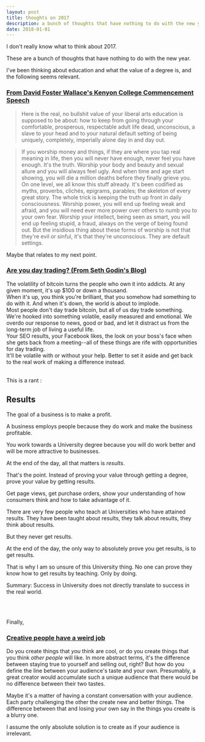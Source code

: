 ```yaml
---
layout: post
title: thoughts on 2017
description: a bunch of thoughts that have nothing to do with the new year
date: 2018-01-01
---
```


I don't really know what to think about 2017.

These are a bunch of thoughts that have nothing to do with the new year.

I've been thinking about education and what the value of a degree is, and the following seems relevant.

### <u>From David Foster Wallace's Kenyon College Commencement Speech</u>

>Here is the real, no bullshit value of your liberal arts education is supposed to be about: how to keep from going through your comfortable, prosperous, respectable adult life dead, unconscious, a slave to your head and to your natural default setting of being uniquely, completely, imperially alone day in and day out.

>If you worship money and things, if they are where you tap real meaning in life, then you will never have enough, never feel you have enough. It's the truth. Worship your body and beauty and sexual allure and you will always feel ugly. And when time and age start showing, you will die a million deaths before they finally grieve you. On one level, we all know this stuff already. It's been codified as myths, proverbs, clichés, epigrams, parables; the skeleton of every great story. The whole trick is keeping the truth up front in daily consciousness. Worship power, you will end up feeling weak and afraid, and you will need ever more power over others to numb you to your own fear. Worship your intellect, being seen as smart, you will end up feeling stupid, a fraud, always on the verge of being found out. But the insidious thing about these forms of worship is not that they're evil or sinful, it's that they're unconscious. They are default settings.

Maybe that relates to my next point.

### <u>Are you day trading? (From Seth Godin's Blog)</u>

The volatility of bitcoin turns the people who own it into addicts. At any given moment, it's up $100 or down a thousand.<br>
When it's up, you think you're brilliant, that you somehow had something to do with it.
And when it's down, the world is about to implode.<br>
Most people don't day trade bitcoin, but all of us day trade something. We're hooked into something volatile, easily measured and emotional. We overdo our response to news, good or bad, and let it distract us from the long-term job of living a useful life.<br>
Your SEO results, your Facebook likes, the look on your boss's face when she gets back from a meeting--all of these things are rife with opportunities for day trading.<br>
It'll be volatile with or without your help. Better to set it aside and get back to the real work of making a difference instead. 

<br> This is a rant :<br>

## Results

The goal of a business is to make a profit.

A business employs people because they do work and make the business profitable.

You work towards a University degree because you will do work better and will be more attractive to businesses.

At the end of the day, all that matters is <i>results</i>.

That's the point. Instead of proving your value through getting a degree, prove your value by getting results.

Get page views, get purchase orders, show your understanding of how consumers think and how to take advantage of it.

There are very few people who teach at Universities who have attained results. They have been taught about results, they talk about results, they think about results.

But they never get results.

At the end of the day, the only way to absolutely prove you get results, is to get results.

That is why I am so unsure of this University thing. No one can prove they know how to get results by teaching. Only by doing.

Summary: Success in University does not directly translate to success in the real world.

<br><br>

Finally,

### <u>Creative people have a weird job</u>

Do you create things that *you* think are cool, or do you create things that you think *other people* will like. In more abstract terms, it's the difference between staying true to yourself and selling out, right? But how do you define the line between your audience's taste and your own. Presumably, a great creator would accumulate such a unique audience that there would be no difference between their two tastes.

Maybe it's a matter of having a constant conversation with your audience. Each party challenging the other the create new and better things. The difference between that and losing your own say in the things you create is a blurry one.

I assume the only absolute solution is to create as if your audience is irrelevant.

